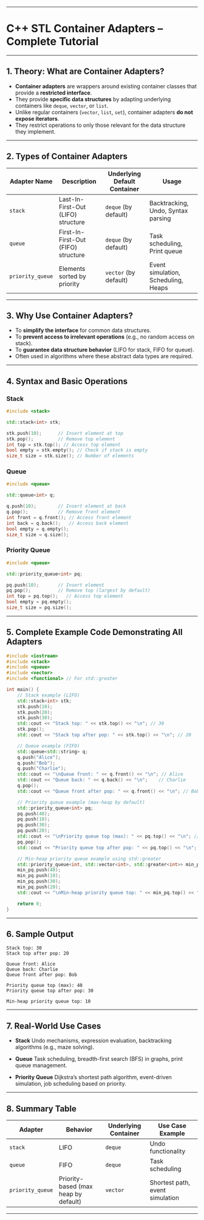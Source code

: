 
---

# C++ STL Container Adapters – Complete Tutorial

---

## 1. Theory: What are Container Adapters?

* **Container adapters** are wrappers around existing container classes that provide a **restricted interface**.
* They provide **specific data structures** by adapting underlying containers like `deque`, `vector`, or `list`.
* Unlike regular containers (`vector`, `list`, `set`), container adapters **do not expose iterators**.
* They restrict operations to only those relevant for the data structure they implement.

---

## 2. Types of Container Adapters

| Adapter Name     | Description                         | Underlying Default Container | Usage                               |
| ---------------- | ----------------------------------- | ---------------------------- | ----------------------------------- |
| `stack`          | Last-In-First-Out (LIFO) structure  | `deque` (by default)         | Backtracking, Undo, Syntax parsing  |
| `queue`          | First-In-First-Out (FIFO) structure | `deque` (by default)         | Task scheduling, Print queue        |
| `priority_queue` | Elements sorted by priority         | `vector` (by default)        | Event simulation, Scheduling, Heaps |

---

## 3. Why Use Container Adapters?

* To **simplify the interface** for common data structures.
* To **prevent access to irrelevant operations** (e.g., no random access on stack).
* To **guarantee data structure behavior** (LIFO for stack, FIFO for queue).
* Often used in algorithms where these abstract data types are required.

---

## 4. Syntax and Basic Operations

### Stack

```cpp
#include <stack>

std::stack<int> stk;

stk.push(10);      // Insert element at top
stk.pop();         // Remove top element
int top = stk.top(); // Access top element
bool empty = stk.empty(); // Check if stack is empty
size_t size = stk.size(); // Number of elements
```

### Queue

```cpp
#include <queue>

std::queue<int> q;

q.push(10);        // Insert element at back
q.pop();           // Remove front element
int front = q.front(); // Access front element
int back = q.back();   // Access back element
bool empty = q.empty();
size_t size = q.size();
```

### Priority Queue

```cpp
#include <queue>

std::priority_queue<int> pq;

pq.push(10);       // Insert element
pq.pop();          // Remove top (largest by default)
int top = pq.top();   // Access top element
bool empty = pq.empty();
size_t size = pq.size();
```

---

## 5. Complete Example Code Demonstrating All Adapters

```cpp
#include <iostream>
#include <stack>
#include <queue>
#include <vector>
#include <functional> // For std::greater

int main() {
    // Stack example (LIFO)
    std::stack<int> stk;
    stk.push(10);
    stk.push(20);
    stk.push(30);
    std::cout << "Stack top: " << stk.top() << "\n"; // 30
    stk.pop();
    std::cout << "Stack top after pop: " << stk.top() << "\n"; // 20

    // Queue example (FIFO)
    std::queue<std::string> q;
    q.push("Alice");
    q.push("Bob");
    q.push("Charlie");
    std::cout << "\nQueue front: " << q.front() << "\n"; // Alice
    std::cout << "Queue back: " << q.back() << "\n";    // Charlie
    q.pop();
    std::cout << "Queue front after pop: " << q.front() << "\n"; // Bob

    // Priority queue example (max-heap by default)
    std::priority_queue<int> pq;
    pq.push(40);
    pq.push(10);
    pq.push(30);
    pq.push(20);
    std::cout << "\nPriority queue top (max): " << pq.top() << "\n"; // 40
    pq.pop();
    std::cout << "Priority queue top after pop: " << pq.top() << "\n"; // 30

    // Min-heap priority queue example using std::greater
    std::priority_queue<int, std::vector<int>, std::greater<int>> min_pq;
    min_pq.push(40);
    min_pq.push(10);
    min_pq.push(30);
    min_pq.push(20);
    std::cout << "\nMin-heap priority queue top: " << min_pq.top() << "\n"; // 10

    return 0;
}
```

---

## 6. Sample Output

```
Stack top: 30
Stack top after pop: 20

Queue front: Alice
Queue back: Charlie
Queue front after pop: Bob

Priority queue top (max): 40
Priority queue top after pop: 30

Min-heap priority queue top: 10
```

---

## 7. Real-World Use Cases

* **Stack**
  Undo mechanisms, expression evaluation, backtracking algorithms (e.g., maze solving).

* **Queue**
  Task scheduling, breadth-first search (BFS) in graphs, print queue management.

* **Priority Queue**
  Dijkstra’s shortest path algorithm, event-driven simulation, job scheduling based on priority.

---

## 8. Summary Table

| Adapter          | Behavior                             | Underlying Container | Use Case Example                |
| ---------------- | ------------------------------------ | -------------------- | ------------------------------- |
| `stack`          | LIFO                                 | `deque`              | Undo functionality              |
| `queue`          | FIFO                                 | `deque`              | Task scheduling                 |
| `priority_queue` | Priority-based (max heap by default) | `vector`             | Shortest path, event simulation |

---

